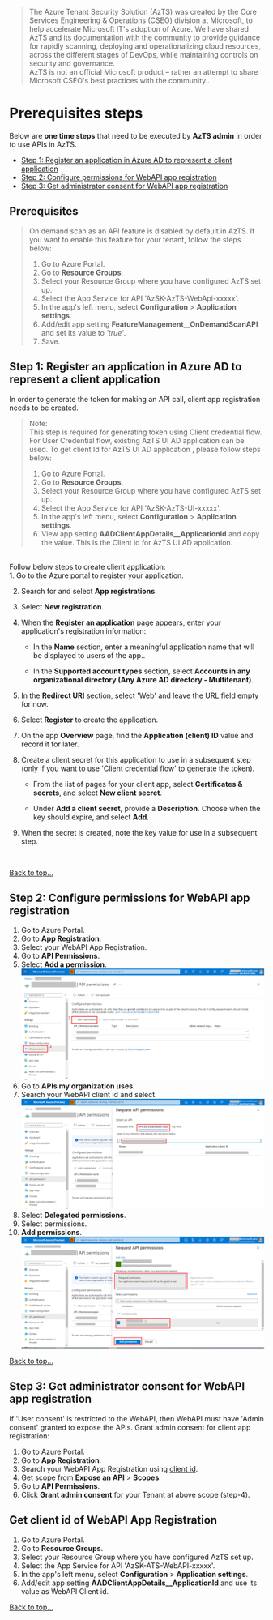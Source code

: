 > The Azure Tenant Security Solution (AzTS) was created by the Core Services Engineering & Operations (CSEO) division at Microsoft, to help accelerate Microsoft IT's adoption of Azure. We have shared AzTS and its documentation with the community to provide guidance for rapidly scanning, deploying and operationalizing cloud resources, across the different stages of DevOps, while maintaining controls on security and governance.
<br>AzTS is not an official Microsoft product – rather an attempt to share Microsoft CSEO's best practices with the community..


# Prerequisites steps
Below are <b>one time steps</b> that need to be executed by <b>AzTS admin</b> in order to use APIs in AzTS. </b>
- [Step 1: Register an application in Azure AD to represent a client application](Prerequisite%20Steps.md#step-1-register-an-application-in-azure-ad-to-represent-a-client-application)
- [Step 2: Configure permissions for WebAPI app registration](Prerequisite%20Steps.md#step-2-configure-permissions-for-webapi-app-registration)
- [Step 3: Get administrator consent for WebAPI app registration](Prerequisite%20Steps.md#step-3-get-administrator-consent-for-webapi-app-registration)

## Prerequisites

> On demand scan as an API feature is disabled by default in AzTS. If you want to enable this feature for your tenant, follow the steps below:
> 1. Go to Azure Portal.
> 2. Go to **Resource Groups**.
> 3. Select your Resource Group where you have configured AzTS set up.
> 4. Select the App Service for API 'AzSK-AzTS-WebApi-xxxxx'.
> 5. In the app's left menu, select **Configuration** > **Application settings**.
> 6. Add/edit app setting **FeatureManagement__OnDemandScanAPI** and set its value to _'true'_.
> 7. Save.

## Step 1: Register an application in Azure AD to represent a client application
In order to generate the token for making an API call, client app registration needs to be created.
> Note: <br/>
> This step is required for generating token using Client credential flow. For User Credential flow, existing AzTS UI AD application can be used. To get client Id for AzTS UI AD application , please follow steps below:
> 1. Go to Azure Portal.
> 2. Go to **Resource Groups**.
> 3. Select your Resource Group where you have configured AzTS set up.
> 4. Select the App Service for API 'AzSK-AzTS-UI-xxxxx'.
> 5. In the app's left menu, select **Configuration** > **Application settings**.
> 6. View app setting **AADClientAppDetails__ApplicationId** and copy the value. This is the Client id for AzTS UI AD application. 

</br>
Follow below steps to create client application: <br/>
1. Go to the Azure portal to register your application.

2. Search for and select **App registrations**.

3. Select **New registration**.

4. When the **Register an application** page appears, enter your application's registration information:

    - In the **Name** section, enter a meaningful application name that will be displayed to users of the app..

    - In the **Supported account types** section, select **Accounts in any organizational directory (Any Azure AD directory - Multitenant)**.

5. In the **Redirect URI** section, select 'Web' and leave the URL field empty for now.

6. Select **Register** to create the application.

7. On the app **Overview** page, find the **Application (client) ID** value and record it for later.

8. Create a client secret for this application to use in a subsequent step (only if you want to use 'Client credential flow' to generate the token).

    - From the list of pages for your client app, select **Certificates & secrets**, and select **New client secret**.

    - Under **Add a client secret**, provide a **Description**. Choose when the key should expire, and select **Add**.

9. When the secret is created, note the key value for use in a subsequent step.

</br>

[Back to top…](Prerequisite%20Steps.md#prerequisites-steps)

## Step 2: Configure permissions for WebAPI app registration
1. Go to Azure Portal.
2. Go to **App Registration**.
3. Select your WebAPI App Registration.
4. Go to **API Permissions**.
5. Select **Add a permission**.
![Add API Permission](../Images/07_AppRegistration_Grant_API_Permission.png)
6. Go to **APIs my organization uses**.
7. Search your WebAPI client id and select.
![Add API Permission](../Images/07_AppRegistration_API_Permission.png)
8. Select **Delegated permissions**.
9. Select permissions.
10. **Add permissions**.
![Add API Permission](../Images/07_AppRegistration_Add_API_Permission.png)

[Back to top…](Prerequisite%20Steps.md#prerequisites-steps)

## Step 3: Get administrator consent for WebAPI app registration
If 'User consent' is restricted to the WebAPI, then WebAPI must have 'Admin consent' granted to expose the APIs.
Grant admin consent for client app registration:
1. Go to Azure Portal.
2. Go to **App Registration**.
3. Search your WebAPI App Registration using [client id](README.md#Get-client-id-of-WebAPI-App-Registration).
4. Get scope from **Expose an API** > **Scopes**.
5. Go to **API Permissions**.
6. Click **Grant admin consent** for your Tenant at above scope (step-4).

## Get client id of WebAPI App Registration
1. Go to Azure Portal.
2. Go to **Resource Groups**.
3. Select your Resource Group where you have configured AzTS set up.
4. Select the App Service for API 'AzSK-ATS-WebAPI-xxxxx'.
5. In the app's left menu, select **Configuration** > **Application settings**.
6. Add/edit app setting **AADClientAppDetails__ApplicationId** and use its value as WebAPI Client id. 

[Back to top…](Prerequisite%20Steps.md#prerequisites-steps)
